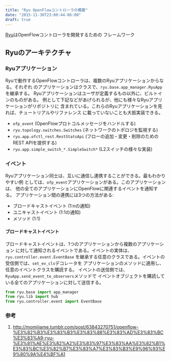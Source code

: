 ```yaml
---
title: "Ryu OpenFlowコントローラの概要"
date: "2015-11-30T23:00:44-06:00"
draft: true
---
```


[Ryu](http://osrg.github.io/ryu/)はOpenFlowコントローラを開発するための
フレームワーク

<!--more-->

## Ryuのアーキテクチャ

### Ryuアプリケーション

Ryuで動作するOpenFlowコントローラは、複数のRyuアプリケーションからなる。それぞれ
のアプリケーションはクラスで、`ryu.base.app_manager.RyuApp`を継承する。
Ryuアプリケーションはユーザが定義するもの以外に、ビルトインのものがある。
例として下記などがあげられるが、他にも様々なRyuアプリケーションがリポジトリに
含まれている。これらのRyuアプリケーションを見れば、チュートリアルやリファレンス
に載っていないことも大抵実装できる。

- `ofp_event` (OpenFlowプロトコルメッセージをハンドルする)
- `ryu.topology.switches.Switches` (ネットワークのトポロジを監視する)
- `ryu.app.ofctl_rest.RestStatsApi` (フローの追加・変更・削除のためのREST APIを提供する)
- `ryu.app.simple_switch_*.SimpleSwitch*` (L2スイッチの様々な実装)

### イベント

Ryuアプリケーション同士は、互いに通信し連携することができる。最もわかりやすい例
としては、`ofp_event`アプリケーションがある。このアプリケーションは、
他の全てのアプリケーションにOpenFlowに関連するイベントを通知する。
アプリケーション間の連携には3つの方法がある:

- ブロードキャストイベント (1:nの通知)
- ユニキャストイベント (1:1の通知)
- メソッド (1:1)

#### ブロードキャストイベント
ブロードキャストイベントは、1つのアプリケーションから複数のアプリケーション
に対して通知されるイベントである。イベントの実体は、`ryu.controller.event.EventBase`
を継承する任意のクラスである。イベントの受信側では、`set_ev_cls`デコレータを
アプリケーションのメソッドに適用し、任意のイベントクラスを購読する。
イベントの送信側では、`RyuApp.send_event_to_observers`メソッドで
イベントオブジェクトを購読している全てのアプリケーションに対して送信する。

```python
from ryu.base import app_manager
from ryu.lib import hub
from ryu.controller.event import EventBase
```

### 参考
1. http://momijiame.tumblr.com/post/63843270751/openflow-%E3%82%B3%E3%83%B3%E3%83%88%E3%83%AD%E3%83%BC%E3%83%A9-ryu-%E3%81%AE%E3%82%A2%E3%83%97%E3%83%AA%E3%82%B1%E3%83%BC%E3%82%B7%E3%83%A7%E3%83%B3%E9%96%93%E9%80%9A%E4%BF%A1
